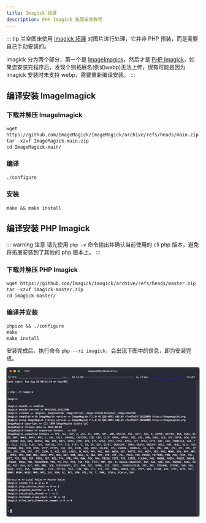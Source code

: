 ```yaml
---
title: Imagick 拓展
description: PHP Imagick 拓展安装教程
---
```


::: tip
兰空图床使用 [Imagick 拓展](https://www.php.net/manual/zh/book.imagick.php) 对图片进行处理，它并非 PHP 预装，而是需要自己手动安装的。  

imagick 分为两个部分，第一个是 [ImageImagick](http://www.imagemagick.org)，然后才是 [PHP Imagick](https://www.php.net/manual/zh/book.imagick.php)，如果您安装完程序后，发现个别拓展名(例如webp)无法上传，很有可能是因为 imagick 安装时未支持 webp，需要重新编译安装。
:::

## 编译安装 ImageImagick

### 下载并解压 ImageImagick
```shell
wget https://github.com/ImageMagick/ImageMagick/archive/refs/heads/main.zip
tar -xzvf ImageMagick-main.zip
cd ImageMagick-main/
```

### 编译
```shell
./configure
```

### 安装
```shell
make && make install
```

## 编译安装 PHP Imagick
::: warning 注意
请先使用 `php -v` 命令输出并确认当前使用的 cli php 版本，避免将拓展安装到了其他的 php 版本上。
:::

### 下载并解压 PHP Imagick
```shell
wget https://github.com/Imagick/imagick/archive/refs/heads/master.zip
tar -xzvf imagick-master.zip
cd imagick-master/
```

### 编译并安装
```shell
phpize && ./configure
make
make install
```

安装完成后，执行命令 `php --ri imagick`，会出现下图中的信息，即为安装完成。

![php-imagick](/php-imagick.png)